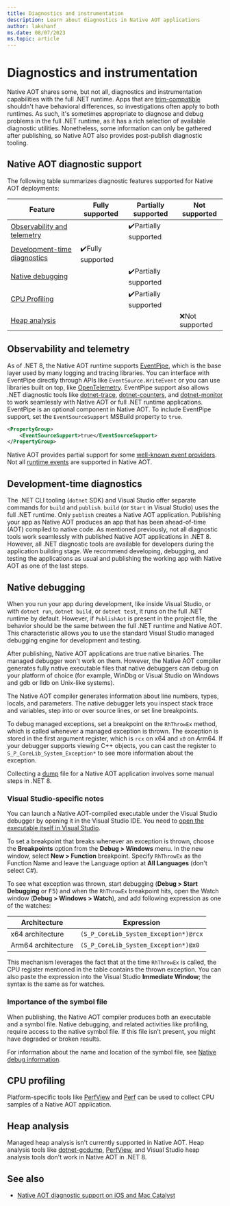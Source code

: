```yaml
---
title: Diagnostics and instrumentation
description: Learn about diagnostics in Native AOT applications
author: lakshanf
ms.date: 08/07/2023
ms.topic: article
---
```


# Diagnostics and instrumentation

Native AOT shares some, but not all, diagnostics and instrumentation capabilities with the full .NET runtime. Apps that are [trim-compatible](../trimming/prepare-libraries-for-trimming.md) shouldn't have behavioral differences, so investigations often apply to both runtimes. As such, it's sometimes appropriate to diagnose and debug problems in the full .NET runtime, as it has a rich selection of available diagnostic utilities. Nonetheless, some information can only be gathered after publishing, so Native AOT also provides post-publish diagnostic tooling.

## Native AOT diagnostic support

The following table summarizes diagnostic features supported for Native AOT deployments:

| Feature | Fully supported | Partially supported | Not supported |
| - | - | - | - |
| [Observability and telemetry](#observability-and-telemetry) | | <span aria-hidden="true">✔️</span><span class="visually-hidden">Partially supported</span> | |
| [Development-time diagnostics](#development-time-diagnostics) | <span aria-hidden="true">✔️</span><span class="visually-hidden">Fully supported</span> | | |
| [Native debugging](#native-debugging) | | <span aria-hidden="true">✔️</span><span class="visually-hidden">Partially supported</span> | |
| [CPU Profiling](#cpu-profiling) | | <span aria-hidden="true">✔️</span><span class="visually-hidden">Partially supported</span> | |
| [Heap analysis](#heap-analysis) | | | <span aria-hidden="true">❌</span><span class="visually-hidden">Not supported</span> |

## Observability and telemetry

As of .NET 8, the Native AOT runtime supports [EventPipe](../../diagnostics/eventpipe.md), which is the base layer used by many logging and tracing libraries. You can interface with EventPipe directly through APIs like `EventSource.WriteEvent` or you can use libraries built on top, like [OpenTelemetry](../../diagnostics/observability-with-otel.md). EventPipe support also allows .NET diagnostic tools like [dotnet-trace](../../diagnostics/dotnet-trace.md), [dotnet-counters](../../diagnostics/dotnet-counters.md), and [dotnet-monitor](../../diagnostics/dotnet-monitor.md) to work seamlessly with Native AOT or full .NET runtime applications. EventPipe is an optional component in Native AOT. To include EventPipe support, set the `EventSourceSupport` MSBuild property to `true`.

```xml
<PropertyGroup>
    <EventSourceSupport>true</EventSourceSupport>
</PropertyGroup>
```

Native AOT provides partial support for some [well-known event providers](../../diagnostics/well-known-event-providers.md). Not all [runtime events](../../../fundamentals/diagnostics/runtime-events.md) are supported in Native AOT.

## Development-time diagnostics

The .NET CLI tooling (`dotnet` SDK) and Visual Studio offer separate commands for `build` and
`publish`. `build` (or `Start` in Visual Studio) uses the full .NET runtime. Only `publish` creates a
Native AOT application.  Publishing your app as Native AOT produces an app that has been
ahead-of-time (AOT) compiled to native code. As mentioned previously, not all diagnostic
tools work seamlessly with published Native AOT applications in .NET 8. However, all .NET
diagnostic tools are available for developers during the application building stage. We recommend
developing, debugging, and testing the applications as usual and publishing the working app with Native AOT as one of the last steps.

## Native debugging

When you run your app during development, like inside Visual Studio, or with `dotnet run`, `dotnet build`, or `dotnet test`, it runs on the full .NET runtime by default. However, if `PublishAot` is present in the project file, the behavior should be the same between the full .NET runtime and Native AOT. This characteristic allows you to use the standard Visual Studio managed debugging engine for development and testing.

After publishing, Native AOT applications are true native binaries. The managed debugger won't work on them. However, the Native AOT compiler generates fully native executable files that native debuggers can debug on your platform of choice (for example, WinDbg or Visual Studio on Windows and gdb or lldb on Unix-like systems).

The Native AOT compiler generates information about line numbers, types, locals, and parameters. The native debugger lets you inspect stack trace and variables, step into or over source lines, or set line breakpoints.

To debug managed exceptions, set a breakpoint on the `RhThrowEx` method, which is called whenever a managed exception is thrown. The exception is stored in the first argument register, which is `rcx` on x64 and `x0` on Arm64. If your debugger supports viewing C++ objects, you can cast
the register to `S_P_CoreLib_System_Exception*` to see more information about the exception.

Collecting a [dump](../../diagnostics/dumps.md) file for a Native AOT application involves some manual steps in .NET 8.

### Visual Studio-specific notes

You can launch a Native AOT-compiled executable under the Visual Studio debugger by opening it in the Visual Studio IDE. You need to [open the executable itself in Visual Studio](/visualstudio/debugger/how-to-debug-an-executable-not-part-of-a-visual-studio-solution).

To set a breakpoint that breaks whenever an exception is thrown, choose the **Breakpoints** option from the **Debug > Windows** menu. In the new window, select **New > Function** breakpoint. Specify `RhThrowEx` as the Function Name and leave the Language option at **All Languages** (don't select C#).

To see what exception was thrown, start debugging (**Debug > Start Debugging** or <kbd>F5</kbd>) and when the `RhThrowEx` breakpoint hits, open the Watch window (**Debug > Windows > Watch**), and add following expression as one of the watches:

| Architecture       | Expression                            |
|--------------------|---------------------------------------|
| x64 architecture   | `(S_P_CoreLib_System_Exception*)@rcx` |
| Arm64 architecture | `(S_P_CoreLib_System_Exception*)@x0`  |

This mechanism leverages the fact that at the time `RhThrowEx` is called, the CPU register mentioned in the table contains the thrown exception. You can also paste the expression into the Visual Studio **Immediate Window**; the syntax is the same as for watches.

### Importance of the symbol file

When publishing, the Native AOT compiler produces both an executable and a symbol file. Native debugging, and related activities like profiling, require access to the native symbol file. If this file isn't present, you might have degraded or broken results.

For information about the name and location of the symbol file, see [Native debug information](index.md#native-aot-deployment).

## CPU profiling

Platform-specific tools like [PerfView](https://github.com/microsoft/perfview) and [Perf](https://perf.wiki.kernel.org/index.php/Main_Page) can be used to collect CPU samples of a Native AOT application.

## Heap analysis

Managed heap analysis isn't currently supported in Native AOT. Heap analysis tools like [dotnet-gcdump](../../diagnostics/dotnet-gcdump.md), [PerfView](https://github.com/microsoft/perfview), and Visual Studio heap analysis tools don't work in Native AOT in .NET 8.

## See also

- [Native AOT diagnostic support on iOS and Mac Catalyst](/dotnet/maui/deployment/nativeaot#native-aot-diagnostic-support-on-ios-and-mac-catalyst)
